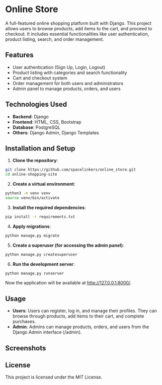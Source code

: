 # Online Store

A full-featured online shopping platform built with Django. This project allows users to browse products, add items to the cart, and proceed to checkout. It includes essential functionalities like user authentication, product listing, search, and order management.

## Features

- User authentication (Sign Up, Login, Logout)
- Product listing with categories and search functionality
- Cart and checkout system
- Order management for both users and administrators
- Admin panel to manage products, orders, and users

## Technologies Used

- **Backend**: Django
- **Frontend**: HTML, CSS, Bootstrap
- **Database**: PostgreSQL
- **Others**: Django Admin, Django Templates

## Installation and Setup

1. **Clone the repository**:

```bash
git clone https://github.com/spacelinkers/online_store.git
cd online-shopping-site
```

2. **Create a virtual environment**:

```bash
python3 -m venv venv
source venv/bin/activate
```
3. **Install the required dependencies**:

```bash
pip install -r requirements.txt
```

4. **Apply migrations**:

```bash
python manage.py migrate
```
5. **Create a superuser (for accessing the admin panel)**:

```bash
python manage.py createsuperuser
```

6. **Run the development server**:

```bash
python manage.py runserver
```

Now the application will be available at http://127.0.0.1:8000/.

## Usage
- **Users**: Users can register, log in, and manage their profiles. They can browse through products, add items to their cart, and complete purchases.
- **Admin**: Admins can manage products, orders, and users from the Django Admin interface (/admin).

## Screenshots


## License
This project is licensed under the MIT License.
